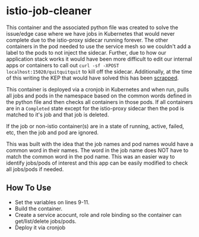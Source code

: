 # istio-job-cleaner
This container and the associated python file was created to solve the issue/edge case where we have jobs in Kubernetes that would never complete due to the istio-proxy sidecar running forever. The other containers in the pod needed to use the service mesh so we couldn't add a label to the pods to not inject the sidecar. Further, due to how our application stack works it would have been more difficult to edit our internal apps or containers to call out `curl -sf -XPOST localhost:15020/quitquitquit` to kill off the sidecar. Additionally, at the time of this writing the KEP that would have solved this has been [scrapped](https://github.com/kubernetes/enhancements/issues/753).

This container is deployed via a cronjob in Kubernetes and when run, pulls all jobs and pods in the namespace based on the common words defined in the python file and then checks all containers in those pods. If all containers are in a `Completed` state except for the istio-proxy sidecar then the pod is matched to it's job and that job is deleted.

If the job or non-istio container(s) are in a state of running, active, failed, etc, then the job and pod are ignored.

This was built with the idea that the job names and pod names would have a common word in their names. The word in the job name does NOT have to match the common word in the pod name. This was an easier way to identify jobs/pods of interest and this app can be easily modified to check all jobs/pods if needed.

## How To Use
* Set the variables on lines 9-11.
* Build the container.
* Create a service acocunt, role and role binding so the container can get/list/delete jobs/pods.
* Deploy it via cronjob